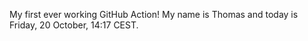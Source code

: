 My first ever working GitHub Action!
My name is Thomas and today is Friday, 20 October, 14:17 CEST. 
